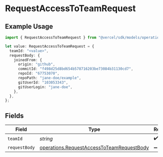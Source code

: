 # RequestAccessToTeamRequest

## Example Usage

```typescript
import { RequestAccessToTeamRequest } from "@vercel/sdk/models/operations";

let value: RequestAccessToTeamRequest = {
  teamId: "<value>",
  requestBody: {
    joinedFrom: {
      origin: "github",
      commitId: "f498d25d8bd654b578716203be73084b31130cd7",
      repoId: "67753070",
      repoPath: "jane-doe/example",
      gitUserId: "103053343",
      gitUserLogin: "jane-doe",
    },
  },
};
```

## Fields

| Field                                                                                                  | Type                                                                                                   | Required                                                                                               | Description                                                                                            |
| ------------------------------------------------------------------------------------------------------ | ------------------------------------------------------------------------------------------------------ | ------------------------------------------------------------------------------------------------------ | ------------------------------------------------------------------------------------------------------ |
| `teamId`                                                                                               | *string*                                                                                               | :heavy_check_mark:                                                                                     | N/A                                                                                                    |
| `requestBody`                                                                                          | [operations.RequestAccessToTeamRequestBody](../../models/operations/requestaccesstoteamrequestbody.md) | :heavy_minus_sign:                                                                                     | N/A                                                                                                    |